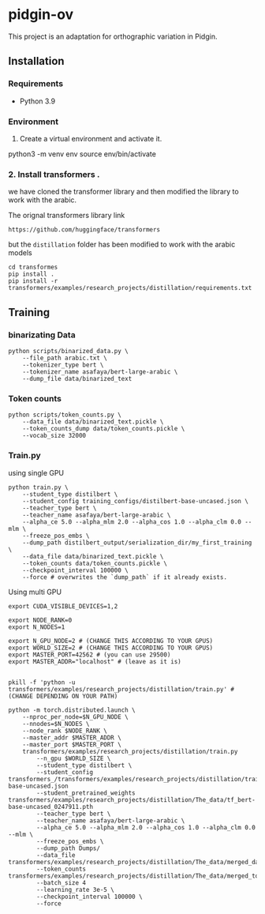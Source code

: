 # pidgin-ov

This project is an adaptation for orthographic variation in Pidgin.

## Installation

### Requirements

- Python 3.9

### Environment

1. Create a virtual environment and activate it.

python3 -m venv env
source env/bin/activate

### 2. Install transformers .
we have cloned the transformer library and then modified the library to work with the arabic.

The orignal transformers library link  

`https://github.com/huggingface/transformers` 

but the `distillation` folder has been modified to work with the arabic models

```
cd transformes
pip install .
pip install -r transformers/examples/research_projects/distillation/requirements.txt
```



## Training

### binarizating Data
```
python scripts/binarized_data.py \
    --file_path arabic.txt \
    --tokenizer_type bert \
    --tokenizer_name asafaya/bert-large-arabic \
    --dump_file data/binarized_text
```

### Token counts
```
python scripts/token_counts.py \
    --data_file data/binarized_text.pickle \
    --token_counts_dump data/token_counts.pickle \
    --vocab_size 32000
```
### Train.py
using single GPU
```
python train.py \
    --student_type distilbert \
    --student_config training_configs/distilbert-base-uncased.json \
    --teacher_type bert \
    --teacher_name asafaya/bert-large-arabic \
    --alpha_ce 5.0 --alpha_mlm 2.0 --alpha_cos 1.0 --alpha_clm 0.0 --mlm \
    --freeze_pos_embs \
    --dump_path distilbert_output/serialization_dir/my_first_training \
    --data_file data/binarized_text.pickle \
    --token_counts data/token_counts.pickle \
    --checkpoint_interval 100000 \
    --force # overwrites the `dump_path` if it already exists.
```

Using multi GPU

```
export CUDA_VISIBLE_DEVICES=1,2

export NODE_RANK=0
export N_NODES=1

export N_GPU_NODE=2 # (CHANGE THIS ACCORDING TO YOUR GPUS)
export WORLD_SIZE=2 # (CHANGE THIS ACCORDING TO YOUR GPUS)
export MASTER_PORT=42562 # (you can use 29500)
export MASTER_ADDR="localhost" # (leave as it is)


pkill -f 'python -u  transformers/examples/research_projects/distillation/train.py' # (CHANGE DEPENDING ON YOUR PATH)

python -m torch.distributed.launch \
    --nproc_per_node=$N_GPU_NODE \
    --nnodes=$N_NODES \
    --node_rank $NODE_RANK \
    --master_addr $MASTER_ADDR \
    --master_port $MASTER_PORT \
    transformers/examples/research_projects/distillation/train.py 
        --n_gpu $WORLD_SIZE \
        --student_type distilbert \
        --student_config transformers_/transformers/examples/research_projects/distillation/training_configs/distilbert-base-uncased.json 
        --student_pretrained_weights transformers/examples/research_projects/distillation/The_data/tf_bert-base-uncased_0247911.pth 
        --teacher_type bert \
        --teacher_name asafaya/bert-large-arabic \
        --alpha_ce 5.0 --alpha_mlm 2.0 --alpha_cos 1.0 --alpha_clm 0.0 --mlm \
        --freeze_pos_embs \
        --dump_path Dumps/ 
        --data_file transformers/examples/research_projects/distillation/The_data/merged_data_binarized.pickle 
        --token_counts transformers/examples/research_projects/distillation/The_data/merged_token_count.pickle 
        --batch_size 4 
        --learning_rate 3e-5 \
        --checkpoint_interval 100000 \
        --force 
```